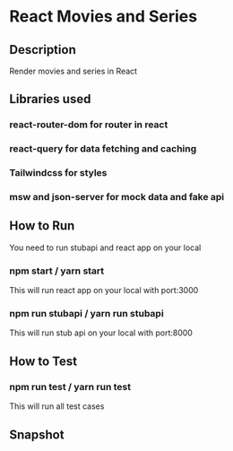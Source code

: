 # React Movies and Series

## Description

Render movies and series in React

## Libraries used

### react-router-dom for router in react

### react-query for data fetching and caching

### Tailwindcss for styles

### msw and json-server for mock data and fake api

## How to Run

You need to run stubapi and react app on your local

### npm start / yarn start

This will run react app on your local with port:3000

### npm run stubapi / yarn run stubapi

This will run stub api on your local with port:8000

## How to Test

### npm run test / yarn run test

This will run all test cases

## Snapshot
